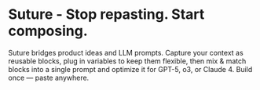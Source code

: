 # Suture - Stop repasting. Start composing.

Suture bridges product ideas and LLM prompts. Capture your context as reusable blocks, plug in variables to keep them flexible, then mix & match blocks into a single prompt and optimize it for GPT-5, o3, or Claude 4. Build once — paste anywhere.
